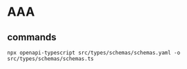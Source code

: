 # AAA



## commands

`npx openapi-typescript src/types/schemas/schemas.yaml -o src/types/schemas/schemas.ts`
